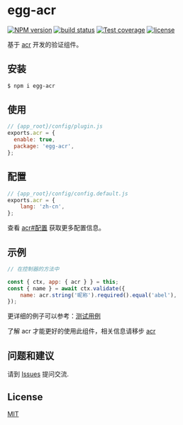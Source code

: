 # egg-acr

[![NPM version][npm-image]][npm-url]
[![build status][travis-image]][travis-url]
[![Test coverage][codecov-image]][codecov-url]
[![license](https://img.shields.io/github/license/seekcx/acr.svg?style=flat-square)](LICENSE)

[npm-image]: https://img.shields.io/npm/v/egg-acr.svg?style=flat-square
[npm-url]: https://npmjs.org/package/egg-acr
[travis-image]: https://img.shields.io/travis/seekcx/egg-acr.svg?style=flat-square
[travis-url]: https://travis-ci.org/seekcx/egg-acr
[codecov-image]: https://img.shields.io/codecov/c/github/seekcx/egg-acr.svg?style=flat-square
[codecov-url]: https://codecov.io/github/seekcx/egg-acr?branch=master

基于 [acr](https://github.com/seekcx/acr) 开发的验证组件。

## 安装

```bash
$ npm i egg-acr
```

## 使用

```js
// {app_root}/config/plugin.js
exports.acr = {
  enable: true,
  package: 'egg-acr',
};
```

## 配置

```js
// {app_root}/config/config.default.js
exports.acr = {
    lang: 'zh-cn',
};
```

查看 [acr#配置](https://github.com/seekcx/acr#%E9%85%8D%E7%BD%AE) 获取更多配置信息。

## 示例

```js
// 在控制器的方法中

const { ctx, app: { acr } } = this;
const { name } = await ctx.validate({
    name: acr.string('昵称').required().equal('abel'),
});

```

更详细的例子可以参考：[测试用例](test/fixtures/apps/acr-test/controller/home.js)

了解 acr 才能更好的使用此组件，相关信息请移步 [acr](https://github.com/seekcx/acr#%E9%85%8D%E7%BD%AE)

## 问题和建议

请到 [Issues](https://github.com/seekcx/egg-acr/issues) 提问交流.

## License

[MIT](LICENSE)
